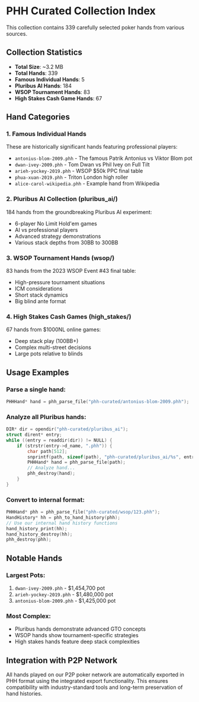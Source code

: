# PHH Curated Collection Index

This collection contains 339 carefully selected poker hands from various sources.

## Collection Statistics

- **Total Size**: ~3.2 MB
- **Total Hands**: 339
- **Famous Individual Hands**: 5
- **Pluribus AI Hands**: 184
- **WSOP Tournament Hands**: 83
- **High Stakes Cash Game Hands**: 67

## Hand Categories

### 1. Famous Individual Hands
These are historically significant hands featuring professional players:
- `antonius-blom-2009.phh` - The famous Patrik Antonius vs Viktor Blom pot
- `dwan-ivey-2009.phh` - Tom Dwan vs Phil Ivey on Full Tilt 
- `arieh-yockey-2019.phh` - WSOP $50k PPC final table
- `phua-xuan-2019.phh` - Triton London high roller
- `alice-carol-wikipedia.phh` - Example hand from Wikipedia

### 2. Pluribus AI Collection (pluribus_ai/)
184 hands from the groundbreaking Pluribus AI experiment:
- 6-player No Limit Hold'em games
- AI vs professional players
- Advanced strategy demonstrations
- Various stack depths from 30BB to 300BB

### 3. WSOP Tournament Hands (wsop/)
83 hands from the 2023 WSOP Event #43 final table:
- High-pressure tournament situations
- ICM considerations
- Short stack dynamics
- Big blind ante format

### 4. High Stakes Cash Games (high_stakes/)
67 hands from $1000NL online games:
- Deep stack play (100BB+)
- Complex multi-street decisions
- Large pots relative to blinds

## Usage Examples

### Parse a single hand:
```c
PHHHand* hand = phh_parse_file("phh-curated/antonius-blom-2009.phh");
```

### Analyze all Pluribus hands:
```c
DIR* dir = opendir("phh-curated/pluribus_ai");
struct dirent* entry;
while ((entry = readdir(dir)) != NULL) {
    if (strstr(entry->d_name, ".phh")) {
        char path[512];
        snprintf(path, sizeof(path), "phh-curated/pluribus_ai/%s", entry->d_name);
        PHHHand* hand = phh_parse_file(path);
        // Analyze hand...
        phh_destroy(hand);
    }
}
```

### Convert to internal format:
```c
PHHHand* phh = phh_parse_file("phh-curated/wsop/123.phh");
HandHistory* hh = phh_to_hand_history(phh);
// Use our internal hand history functions
hand_history_print(hh);
hand_history_destroy(hh);
phh_destroy(phh);
```

## Notable Hands

### Largest Pots:
1. `dwan-ivey-2009.phh` - $1,454,700 pot
2. `arieh-yockey-2019.phh` - $1,480,000 pot
3. `antonius-blom-2009.phh` - $1,425,000 pot

### Most Complex:
- Pluribus hands demonstrate advanced GTO concepts
- WSOP hands show tournament-specific strategies
- High stakes hands feature deep stack complexities

## Integration with P2P Network

All hands played on our P2P poker network are automatically exported in PHH format using the integrated export functionality. This ensures compatibility with industry-standard tools and long-term preservation of hand histories.